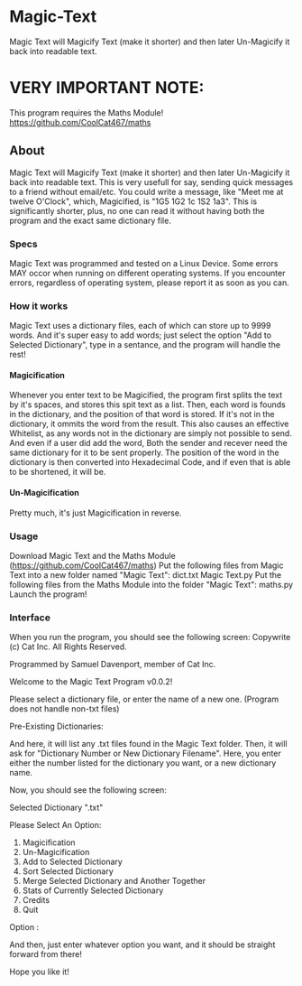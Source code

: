 # Magic-Text
Magic Text will Magicify Text (make it shorter) and then later Un-Magicify it back into readable text.

# VERY IMPORTANT NOTE:
This program requires the Maths Module! https://github.com/CoolCat467/maths

## About
Magic Text will Magicify Text (make it shorter) and then later Un-Magicify it back into readable text. This is very usefull for say, sending quick messages to a friend without email/etc. You could write a message, like "Meet me at twelve O'Clock", which, Magicified, is "1G5 1G2 1c 1S2 1a3". This is significantly shorter, plus, no one can read it without having both the program and the exact same dictionary file.

### Specs
Magic Text was programmed and tested on a Linux Device.
Some errors MAY occor when running on different operating systems.
If you encounter errors, regardless of operating system, please report it as soon as you can.

### How it works
Magic Text uses a dictionary files, each of which can store up to 9999 words. And it's super easy to add words; just select the option "Add to Selected Dictionary", type in a sentance, and the program will handle the rest!
#### Magicification
Whenever you enter text to be Magicified, the program first splits the text by it's spaces, and stores this spit text as a list.
Then, each word is founds in the dictionary, and the position of that word is stored. If it's not in the dictionary, it ommits the word from the result.
This also causes an effective Whitelist, as any words not in the dictionary are simply not possible to send.
And even if a user did add the word, Both the sender and recever need the same dictionary for it to be sent properly.
The position of the word in the dictionary is then converted into Hexadecimal Code, and if even that is able to be shortened, it will be.
#### Un-Magicification
Pretty much, it's just Magicification in reverse.

### Usage
Download Magic Text and the Maths Module (https://github.com/CoolCat467/maths)
Put the following files from Magic Text into a new folder named "Magic Text":
dict.txt
Magic Text.py
Put the following files from the Maths Module into the folder "Magic Text":
maths.py
Launch the program!

### Interface
When you run the program, you should see the following screen:
Copywrite (c) Cat Inc.
All Rights Reserved.

Programmed by Samuel Davenport, member of Cat Inc.

Welcome to the Magic Text Program v0.0.2!

Please select a dictionary file, or enter the name of a new one.
(Program does not handle non-txt files)

Pre-Existing Dictionaries:

And here, it will list any .txt files found in the Magic Text folder.
Then, it will ask for "Dictionary Number or New Dictionary Filename".
Here, you enter either the number listed for the dictionary you want, or a new dictionary name.

Now, you should see the following screen:

Selected Dictionary "<Dictionary name you choose>.txt"

Please Select An Option:
1. Magicification
2. Un-Magicification
3. Add to Selected Dictionary
4. Sort Selected Dictionary
5. Merge Selected Dictionary and Another Together
6. Stats of Currently Selected Dictionary
7. Credits
8. Quit

Option : 

And then, just enter whatever option you want, and it should be straight forward from there!

Hope you like it!
